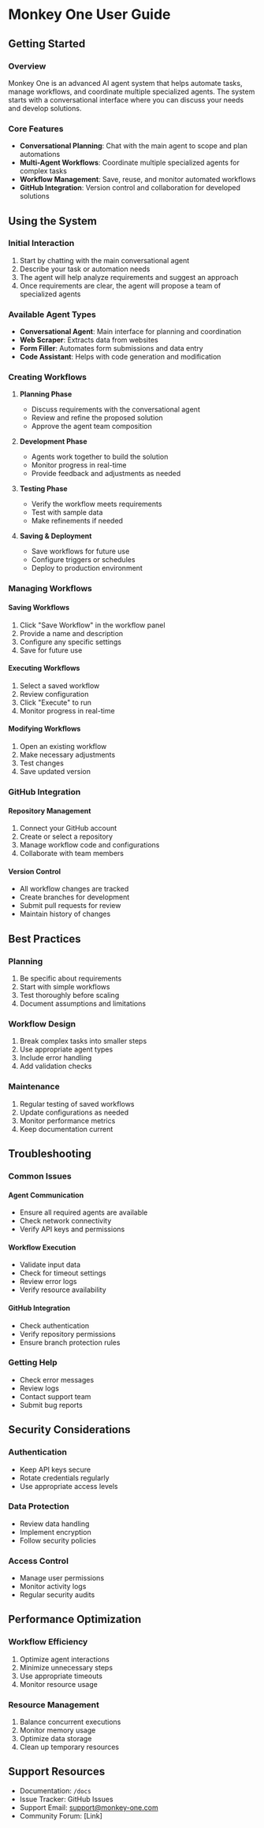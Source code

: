 # Monkey One User Guide

## Getting Started

### Overview
Monkey One is an advanced AI agent system that helps automate tasks, manage workflows, and coordinate multiple specialized agents. The system starts with a conversational interface where you can discuss your needs and develop solutions.

### Core Features
- **Conversational Planning**: Chat with the main agent to scope and plan automations
- **Multi-Agent Workflows**: Coordinate multiple specialized agents for complex tasks
- **Workflow Management**: Save, reuse, and monitor automated workflows
- **GitHub Integration**: Version control and collaboration for developed solutions

## Using the System

### Initial Interaction
1. Start by chatting with the main conversational agent
2. Describe your task or automation needs
3. The agent will help analyze requirements and suggest an approach
4. Once requirements are clear, the agent will propose a team of specialized agents

### Available Agent Types
- **Conversational Agent**: Main interface for planning and coordination
- **Web Scraper**: Extracts data from websites
- **Form Filler**: Automates form submissions and data entry
- **Code Assistant**: Helps with code generation and modification

### Creating Workflows

1. **Planning Phase**
   - Discuss requirements with the conversational agent
   - Review and refine the proposed solution
   - Approve the agent team composition

2. **Development Phase**
   - Agents work together to build the solution
   - Monitor progress in real-time
   - Provide feedback and adjustments as needed

3. **Testing Phase**
   - Verify the workflow meets requirements
   - Test with sample data
   - Make refinements if needed

4. **Saving & Deployment**
   - Save workflows for future use
   - Configure triggers or schedules
   - Deploy to production environment

### Managing Workflows

#### Saving Workflows
1. Click "Save Workflow" in the workflow panel
2. Provide a name and description
3. Configure any specific settings
4. Save for future use

#### Executing Workflows
1. Select a saved workflow
2. Review configuration
3. Click "Execute" to run
4. Monitor progress in real-time

#### Modifying Workflows
1. Open an existing workflow
2. Make necessary adjustments
3. Test changes
4. Save updated version

### GitHub Integration

#### Repository Management
1. Connect your GitHub account
2. Create or select a repository
3. Manage workflow code and configurations
4. Collaborate with team members

#### Version Control
- All workflow changes are tracked
- Create branches for development
- Submit pull requests for review
- Maintain history of changes

## Best Practices

### Planning
1. Be specific about requirements
2. Start with simple workflows
3. Test thoroughly before scaling
4. Document assumptions and limitations

### Workflow Design
1. Break complex tasks into smaller steps
2. Use appropriate agent types
3. Include error handling
4. Add validation checks

### Maintenance
1. Regular testing of saved workflows
2. Update configurations as needed
3. Monitor performance metrics
4. Keep documentation current

## Troubleshooting

### Common Issues

#### Agent Communication
- Ensure all required agents are available
- Check network connectivity
- Verify API keys and permissions

#### Workflow Execution
- Validate input data
- Check for timeout settings
- Review error logs
- Verify resource availability

#### GitHub Integration
- Check authentication
- Verify repository permissions
- Ensure branch protection rules

### Getting Help
- Check error messages
- Review logs
- Contact support team
- Submit bug reports

## Security Considerations

### Authentication
- Keep API keys secure
- Rotate credentials regularly
- Use appropriate access levels

### Data Protection
- Review data handling
- Implement encryption
- Follow security policies

### Access Control
- Manage user permissions
- Monitor activity logs
- Regular security audits

## Performance Optimization

### Workflow Efficiency
1. Optimize agent interactions
2. Minimize unnecessary steps
3. Use appropriate timeouts
4. Monitor resource usage

### Resource Management
1. Balance concurrent executions
2. Monitor memory usage
3. Optimize data storage
4. Clean up temporary resources

## Support Resources
- Documentation: `/docs`
- Issue Tracker: GitHub Issues
- Support Email: support@monkey-one.com
- Community Forum: [Link]